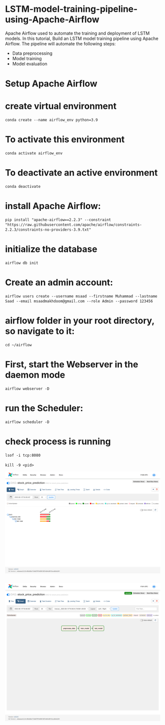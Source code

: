 # LSTM-model-training-pipeline-using-Apache-Airflow
Apache Airflow  used to automate the training and deployment of LSTM models. In this tutorial, Build an LSTM model training pipeline using Apache Airflow. The pipeline will automate the following steps: 
* Data preprocessing  
* Model training 
* Model evaluation
# Setup Apache Airflow
# create virtual environment
```
conda create --name airflow_env python=3.9
```
# To activate this environment
```
conda activate airflow_env
```
# To deactivate an active environment
```
conda deactivate
```
 # install Apache Airflow:
 ```
pip install "apache-airflow==2.2.3" --constraint "https://raw.githubusercontent.com/apache/airflow/constraints-2.2.3/constraints-no-providers-3.9.txt"
```

# initialize the database
```
airflow db init
```

# Create an admin account:

```
airflow users create --username msaad --firstname Muhammad --lastname Saad --email msaadmakhdoom@gmail.com --role Admin --password 123456
```
# airflow folder in your root directory, so navigate to it:
```
cd ~/airflow
```

# First, start the Webserver in the daemon mode
```
airflow webserver -D
```
# run the Scheduler:
```
airflow scheduler -D
```

# check process is running
```
lsof -i tcp:8080

kill -9 <pid>
```

![output](https://github.com/MSaadMakhdoom/LSTM-model-training-pipeline-using-Apache-Airflow/blob/main/screencapture-localhost-8080-tree-2023-06-14-22_00_57.png)
##
![output](https://github.com/MSaadMakhdoom/LSTM-model-training-pipeline-using-Apache-Airflow/blob/main/screencapture-localhost-8080-graph-2023-06-14-22_01_16.png)
